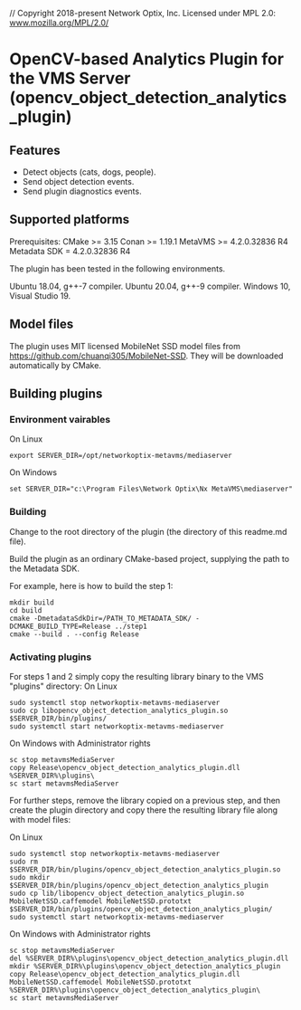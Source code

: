 // Copyright 2018-present Network Optix, Inc. Licensed under MPL 2.0: www.mozilla.org/MPL/2.0/

# OpenCV-based Analytics Plugin for the VMS Server (opencv_object_detection_analytics_plugin)

## Features

- Detect objects (cats, dogs, people).
- Send object detection events.
- Send plugin diagnostics events.

## Supported platforms

Prerequisites:
    CMake >= 3.15 
    Conan >= 1.19.1
    MetaVMS >= 4.2.0.32836 R4
    Metadata SDK = 4.2.0.32836 R4

The plugin has been tested in the following environments.

Ubuntu 18.04, g++-7 compiler.
Ubuntu 20.04, g++-9 compiler.
Windows 10, Visual Studio 19.

## Model files

The plugin uses MIT licensed MobileNet SSD model files from https://github.com/chuanqi305/MobileNet-SSD.
They will be downloaded automatically by CMake.

## Building plugins

### Environment vairables
On Linux
```
export SERVER_DIR=/opt/networkoptix-metavms/mediaserver
```

On Windows
```
set SERVER_DIR="c:\Program Files\Network Optix\Nx MetaVMS\mediaserver"
```

### Building
Change to the root directory of the plugin (the directory of this readme.md file).

Build the plugin as an ordinary CMake-based project, supplying the path to the Metadata SDK.

For example, here is how to build the step 1:
```
mkdir build
cd build
cmake -DmetadataSdkDir=/PATH_TO_METADATA_SDK/ -DCMAKE_BUILD_TYPE=Release ../step1
cmake --build . --config Release
```

### Activating plugins
For steps 1 and 2 simply copy the resulting library binary to the VMS "plugins" directory:
On Linux
```
sudo systemctl stop networkoptix-metavms-mediaserver
sudo cp libopencv_object_detection_analytics_plugin.so $SERVER_DIR/bin/plugins/
sudo systemctl start networkoptix-metavms-mediaserver
```

On Windows with Administrator rights
```
sc stop metavmsMediaServer
copy Release\opencv_object_detection_analytics_plugin.dll %SERVER_DIR%\plugins\
sc start metavmsMediaServer
```

For further steps, remove the library copied on a previous step, and then create the plugin directory and
copy there the resulting library file along with model files:

On Linux
```
sudo systemctl stop networkoptix-metavms-mediaserver
sudo rm $SERVER_DIR/bin/plugins/opencv_object_detection_analytics_plugin.so
sudo mkdir $SERVER_DIR/bin/plugins/opencv_object_detection_analytics_plugin
sudo cp lib/libopencv_object_detection_analytics_plugin.so MobileNetSSD.caffemodel MobileNetSSD.prototxt $SERVER_DIR/bin/plugins/opencv_object_detection_analytics_plugin/
sudo systemctl start networkoptix-metavms-mediaserver
```

On Windows with Administrator rights
```
sc stop metavmsMediaServer
del %SERVER_DIR%\plugins\opencv_object_detection_analytics_plugin.dll
mkdir %SERVER_DIR%\plugins\opencv_object_detection_analytics_plugin
copy Release\opencv_object_detection_analytics_plugin.dll MobileNetSSD.caffemodel MobileNetSSD.prototxt %SERVER_DIR%\plugins\opencv_object_detection_analytics_plugin\
sc start metavmsMediaServer
```

